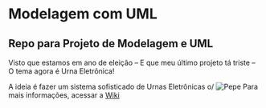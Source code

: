 # Modelagem com UML
## Repo para Projeto de Modelagem e UML
<p>Visto que estamos em ano de eleição – E que meu último projeto tá triste – O tema agora é Urna Eletrônica!</p>
A ideia é fazer um sistema sofisticado de Urnas Eletrônicas o/
<img src="https://cdna.artstation.com/p/assets/images/images/039/088/258/original/burcu-pepe-blink-blank.gif?1624916016" alt="Pepe" />
Para mais informações, acessar a <a href="https://github.com/rdgtheu/Modelagem-com-UML/wiki">Wiki</a>

